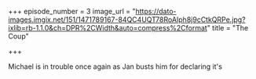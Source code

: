 +++
episode_number = 3
image_url = "https://dato-images.imgix.net/151/1471789167-84QC4UQT78RoAIph8j9cCtkQRPe.jpg?ixlib=rb-1.1.0&ch=DPR%2CWidth&auto=compress%2Cformat"
title = "The Coup"

+++

Michael is in trouble once again as Jan busts him for declaring it's